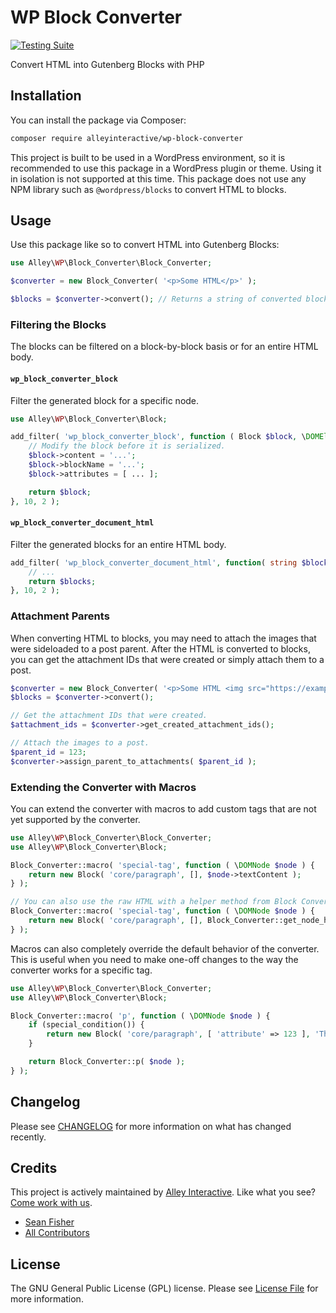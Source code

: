 # WP Block Converter

[![Testing Suite](https://github.com/alleyinteractive/wp-block-converter/actions/workflows/all-pr-tests.yml/badge.svg)](https://github.com/alleyinteractive/wp-block-converter/actions/workflows/all-pr-tests.yml)

Convert HTML into Gutenberg Blocks with PHP

## Installation

You can install the package via Composer:

```bash
composer require alleyinteractive/wp-block-converter
```

This project is built to be used in a WordPress environment, so it is recommended to use this
package in a WordPress plugin or theme. Using it in isolation is not supported at this time. This
package does not use any NPM library such as `@wordpress/blocks` to convert HTML to blocks.

## Usage

Use this package like so to convert HTML into Gutenberg Blocks:

```php
use Alley\WP\Block_Converter\Block_Converter;

$converter = new Block_Converter( '<p>Some HTML</p>' );

$blocks = $converter->convert(); // Returns a string of converted blocks.
```

### Filtering the Blocks

The blocks can be filtered on a block-by-block basis or for an entire HTML body.

#### `wp_block_converter_block`

Filter the generated block for a specific node.

```php
use Alley\WP\Block_Converter\Block;

add_filter( 'wp_block_converter_block', function ( Block $block, \DOMElement $node ): ?Block {
	// Modify the block before it is serialized.
	$block->content = '...';
	$block->blockName = '...';
	$block->attributes = [ ... ];

	return $block;
}, 10, 2 );
```

#### `wp_block_converter_document_html`

Filter the generated blocks for an entire HTML body.

```php
add_filter( 'wp_block_converter_document_html', function( string $blocks, \DOMNodeList $content ): string {
	// ...
	return $blocks;
}, 10, 2 );
```

### Attachment Parents

When converting HTML to blocks, you may need to attach the images that were
sideloaded to a post parent. After the HTML is converted to blocks, you can get
the attachment IDs that were created or simply attach them to a post.

```php
$converter = new Block_Converter( '<p>Some HTML <img src="https://example.org/" /></p>' );
$blocks = $converter->convert();

// Get the attachment IDs that were created.
$attachment_ids = $converter->get_created_attachment_ids();

// Attach the images to a post.
$parent_id = 123;
$converter->assign_parent_to_attachments( $parent_id );
```

### Extending the Converter with Macros

You can extend the converter with macros to add custom tags that are not yet
supported by the converter.

```php
use Alley\WP\Block_Converter\Block_Converter;
use Alley\WP\Block_Converter\Block;

Block_Converter::macro( 'special-tag', function ( \DOMNode $node ) {
	return new Block( 'core/paragraph', [], $node->textContent );
} );

// You can also use the raw HTML with a helper method from Block Converter:
Block_Converter::macro( 'special-tag', function ( \DOMNode $node ) {
	return new Block( 'core/paragraph', [], Block_Converter::get_node_html( $node ) );
} );
```

Macros can also completely override the default behavior of the converter. This
is useful when you need to make one-off changes to the way the converter works
for a specific tag.

```php
use Alley\WP\Block_Converter\Block_Converter;
use Alley\WP\Block_Converter\Block;

Block_Converter::macro( 'p', function ( \DOMNode $node ) {
	if (special_condition()) {
		return new Block( 'core/paragraph', [ 'attribute' => 123 ], 'This is a paragraph' );
	}

	return Block_Converter::p( $node );
} );
```

## Changelog

Please see [CHANGELOG](CHANGELOG.md) for more information on what has changed recently.

## Credits

This project is actively maintained by [Alley Interactive](https://github.com/alleyinteractive). Like what you see? [Come work with us](https://alley.com/careers/).

- [Sean Fisher](https://github.com/srtfisher)
- [All Contributors](../../contributors)

## License

The GNU General Public License (GPL) license. Please see [License File](LICENSE) for more information.
